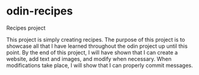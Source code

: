 # odin-recipes
Recipes project

This project is simply creating recipes. 
The purpose of this project is to showcase all that I have learned throughout the odin project up until this point. By the end of this project, I will have shown that I can create a website, add text and images, and modify when necessary. When modifications take place, I will show that I can properly commit messages. 
